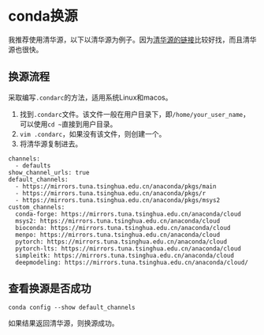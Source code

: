 # conda换源

我推荐使用清华源，以下以清华源为例子。因为[清华源的链接](https://mirrors.tuna.tsinghua.edu.cn/help/anaconda/)比较好找，而且清华源也很快。

## 换源流程

采取编写`.condarc`的方法，适用系统Linux和macos。

1. 找到`.condarc`文件。该文件一般在用户目录下，即`/home/your_user_name`，可以使用`cd ~`直接到用户目录。
2. `vim .condarc`，如果没有该文件，则创建一个。
3. 将清华源复制进去。

```shell
channels:
  - defaults
show_channel_urls: true
default_channels:
  - https://mirrors.tuna.tsinghua.edu.cn/anaconda/pkgs/main
  - https://mirrors.tuna.tsinghua.edu.cn/anaconda/pkgs/r
  - https://mirrors.tuna.tsinghua.edu.cn/anaconda/pkgs/msys2
custom_channels:
  conda-forge: https://mirrors.tuna.tsinghua.edu.cn/anaconda/cloud
  msys2: https://mirrors.tuna.tsinghua.edu.cn/anaconda/cloud
  bioconda: https://mirrors.tuna.tsinghua.edu.cn/anaconda/cloud
  menpo: https://mirrors.tuna.tsinghua.edu.cn/anaconda/cloud
  pytorch: https://mirrors.tuna.tsinghua.edu.cn/anaconda/cloud
  pytorch-lts: https://mirrors.tuna.tsinghua.edu.cn/anaconda/cloud
  simpleitk: https://mirrors.tuna.tsinghua.edu.cn/anaconda/cloud
  deepmodeling: https://mirrors.tuna.tsinghua.edu.cn/anaconda/cloud/
```

## 查看换源是否成功

`conda config --show default_channels`

如果结果返回清华源，则换源成功。